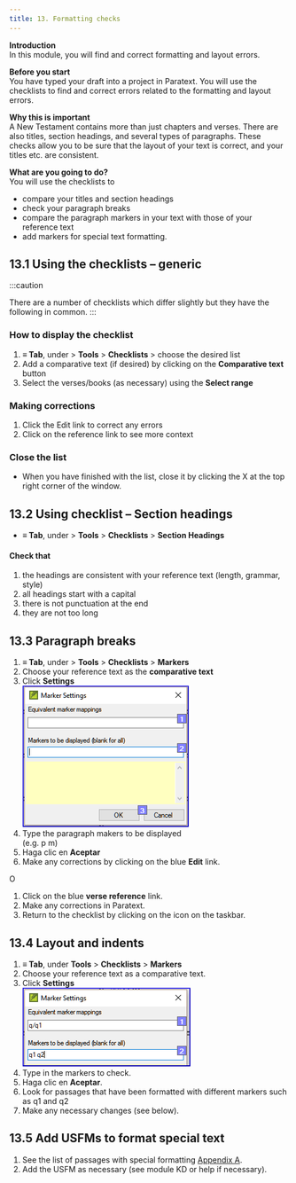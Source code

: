 ```yaml
---
title: 13. Formatting checks
---
```

**Introduction**  
In this module, you will find and correct formatting and layout errors.

**Before you start**  
You have typed your draft into a project in Paratext. You will use the checklists to find and correct errors related to the formatting and layout errors.

**Why this is important**  
A New Testament contains more than just chapters and verses. There are also titles, section headings, and several types of paragraphs. These checks allow you to be sure that the layout of your text is correct, and your titles etc. are consistent.

**What are you going to do?**  
You will use the checklists to

-  compare your titles and section headings
-  check your paragraph breaks
-  compare the paragraph markers in your text with those of your reference text
-  add markers for special text formatting.

## 13.1 Using the checklists – generic
:::caution

There are a number of checklists which differ slightly but they have the following in common.
:::


### How to display the checklist
1.  **≡ Tab**, under \> **Tools** \> **Checklists** \> choose the desired list
1.  Add a comparative text (if desired) by clicking on the **Comparative text** button
1.  Select the verses/books (as necessary) using the **Select range**

### Making corrections
1.  Click the Edit link to correct any errors
1.  Click on the reference link to see more context

### Close the list
-  When you have finished with the list, close it by clicking the X at the top right corner of the window.

## 13.2 Using checklist – Section headings
-  **≡ Tab**, under \> **Tools** \> **Checklists** \> **Section Headings**

#### Check that
1.  the headings are consistent with your reference text (length, grammar, style)
2.  all headings start with a capital
3.  there is not punctuation at the end
4.  they are not too long


## 13.3 Paragraph breaks
1.  **≡ Tab**, under \> **Tools** \> **Checklists** \> **Markers**
1.  Choose your reference text as the **comparative text**
1.  Click **Settings**  
   ![](../media/65f9db30b2456f60357c7ec00051f91c.png)
1.  Type the paragraph makers to be displayed  
   (e.g. p m)
1.  Haga clic en **Aceptar**
1.  Make any corrections by clicking on the blue **Edit** link.

O

1.  Click on the blue **verse reference** link.
1.  Make any corrections in Paratext.
1.  Return to the checklist by clicking on the icon on the taskbar.

## 13.4 Layout and indents
1.  **≡ Tab**, under **Tools** \> **Checklists** \> **Markers**
1.  Choose your reference text as a comparative text.
1.  Click **Settings**  
   ![](../media/4d7fb5194d8f330907ee17d34cc7ab19.png)
1.  Type in the markers to check.
1.  Haga clic en **Aceptar**.
1.  Look for passages that have been formatted with different markers such as q1 and q2
1.  Make any necessary changes (see below).

## 13.5 Add USFMs to format special text
1.  See the list of passages with special formatting [Appendix A](../08-Appendix/A.st.md).
1.  Add the USFM as necessary (see module KD or help if necessary).
